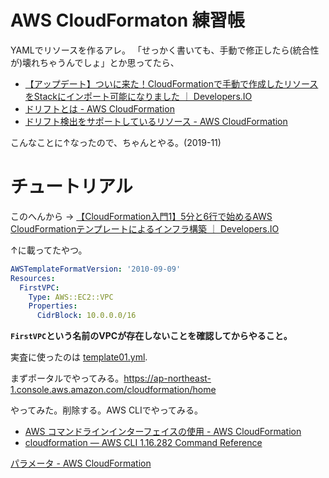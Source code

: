 # AWS CloudFormaton 練習帳

YAMLでリソースを作るアレ。
「せっかく書いても、手動で修正したら(統合性が)壊れちゃうんでしょ」とか思ってたら、

- [【アップデート】ついに来た！CloudFormationで手動で作成したリソースをStackにインポート可能になりました ｜ Developers.IO](https://dev.classmethod.jp/cloud/aws/cloudformation-import-existing-resources/)
- [ドリフトとは - AWS CloudFormation](https://docs.aws.amazon.com/ja_jp/AWSCloudFormation/latest/UserGuide/using-cfn-stack-drift.html#what-is-drift)
- [ドリフト検出をサポートしているリソース - AWS CloudFormation](https://docs.aws.amazon.com/ja_jp/AWSCloudFormation/latest/UserGuide/using-cfn-stack-drift-resource-list.html)

こんなことに↑なったので、ちゃんとやる。(2019-11)

# チュートリアル

このへんから → [【CloudFormation入門1】5分と6行で始めるAWS CloudFormationテンプレートによるインフラ構築 ｜ Developers.IO](https://dev.classmethod.jp/cloud/aws/cloudformation-beginner01/)

↑に載ってたやつ。
``` yaml
AWSTemplateFormatVersion: '2010-09-09'
Resources:
  FirstVPC:
    Type: AWS::EC2::VPC
    Properties:
      CidrBlock: 10.0.0.0/16
```
**`FirstVPC`という名前のVPCが存在しないことを確認してからやること。**

実査に使ったのは [template01.yml](./CloudFormation/template01.yml).

まずポータルでやってみる。https://ap-northeast-1.console.aws.amazon.com/cloudformation/home

やってみた。削除する。AWS CLIでやってみる。

- [AWS コマンドラインインターフェイスの使用 - AWS CloudFormation](https://docs.aws.amazon.com/ja_jp/AWSCloudFormation/latest/UserGuide/cfn-using-cli.html)
- [cloudformation — AWS CLI 1.16.282 Command Reference](https://docs.aws.amazon.com/cli/latest/reference/cloudformation/index.html)





[パラメータ - AWS CloudFormation](https://docs.aws.amazon.com/ja_jp/AWSCloudFormation/latest/UserGuide/parameters-section-structure.html)